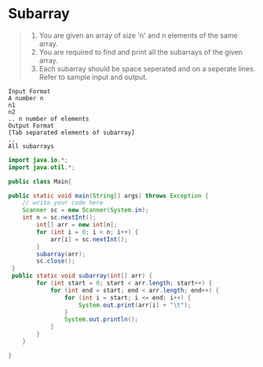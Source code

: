 # Subarray

> 1.  You are given an array of size 'n' and n elements of the same array.
> 2.  You are required to find and print all the subarrays of the given array.
> 3.  Each subarray should be space seperated and on a seperate lines. Refer to sample input and output.

```text
Input Format
A number n
n1
n2
.. n number of elements
Output Format
[Tab separated elements of subarray]
..
All subarrays
```

```java
import java.io.*;
import java.util.*;

public class Main{

public static void main(String[] args) throws Exception {
    // write your code here
    Scanner sc = new Scanner(System.in);
    int n = sc.nextInt();
        int[] arr = new int[n];
        for (int i = 0; i < n; i++) {
            arr[i] = sc.nextInt();
        }
        subarray(arr);
        sc.close();
 }
 public static void subarray(int[] arr) {
        for (int start = 0; start < arr.length; start++) {
            for (int end = start; end < arr.length; end++) {
                for (int i = start; i <= end; i++) {
                    System.out.print(arr[i] + "\t");
                }
                System.out.println();
            }
        }
    }

}
```
